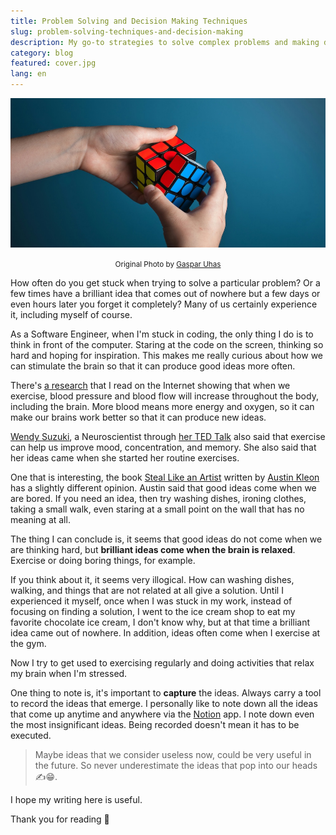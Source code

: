 ```yaml
---
title: Problem Solving and Decision Making Techniques
slug: problem-solving-techniques-and-decision-making
description: My go-to strategies to solve complex problems and making decisions
category: blog
featured: cover.jpg
lang: en
---
```


<img src="cover.jpg" alt="Problem Solving and Decision Making Techniques" />

<p align="center"><small><span>Original Photo by <a href="https://unsplash.com/photos/a-close-up-of-a-logo-j_DmMNZK-jo" target="_blank" rel="noopener">Gaspar Uhas</a></span></small></p>

How often do you get stuck when trying to solve a particular problem? Or a few times have a brilliant idea that comes out of nowhere but a few days or even hours later you forget it completely? Many of us certainly experience it, including myself of course.

As a Software Engineer, when I'm stuck in coding, the only thing I do is to think in front of the computer. Staring at the code on the screen, thinking so hard and hoping for inspiration. This makes me really curious about how we can stimulate the brain so that it can produce good ideas more often.

There's [a research](https://www.scientificamerican.com/article/why-do-you-think-better-after-walk-exercise/) that I read on the Internet showing that when we exercise, blood pressure and blood flow will increase throughout the body, including the brain. More blood means more energy and oxygen, so it can make our brains work better so that it can produce new ideas.

[Wendy Suzuki](https://www.wendysuzuki.com/), a Neuroscientist through [her TED Talk](https://youtu.be/BHY0FxzoKZE?si=PGqd_ly883RMtQyn) also said that exercise can help us improve mood, concentration, and memory. She also said that her ideas came when she started her routine exercises.

One that is interesting, the book [Steal Like an Artist](https://austinkleon.com/steal/) written by [Austin Kleon](https://austinkleon.com/about/) has a slightly different opinion. Austin said that good ideas come when we are bored. If you need an idea, then try washing dishes, ironing clothes, taking a small walk, even staring at a small point on the wall that has no meaning at all.

The thing I can conclude is, it seems that good ideas do not come when we are thinking hard, but **brilliant ideas come when the brain is relaxed**. Exercise or doing boring things, for example.

If you think about it, it seems very illogical. How can washing dishes, walking, and things that are not related at all give a solution. Until I experienced it myself, once when I was stuck in my work, instead of focusing on finding a solution, I went to the ice cream shop to eat my favorite chocolate ice cream, I don't know why, but at that time a brilliant idea came out of nowhere. In addition, ideas often come when I exercise at the gym.

Now I try to get used to exercising regularly and doing activities that relax my brain when I'm stressed.

One thing to note is, it's important to **capture** the ideas. Always carry a tool to record the ideas that emerge. I personally like to note down all the ideas that come up anytime and anywhere via the [Notion](https://www.notion.so/) app. I note down even the most insignificant ideas. Being recorded doesn't mean it has to be executed.

> Maybe ideas that we consider useless now, could be very useful in the future. So never underestimate the ideas that pop into our heads ✍️😁.

I hope my writing here is useful.

Thank you for reading 👋
